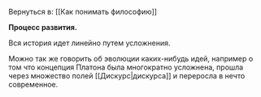 Вернуться в: [[Как понимать философию]]

**Процесс развития.**

Вся история идет линейно путем усложнения.

Можно так же говорить об эволюции каких-нибудь идей, например о том что концепция Платона была многократно усложнена, прошла через множество полей [[Дискурс|дискурса]] и переросла в нечто современное.